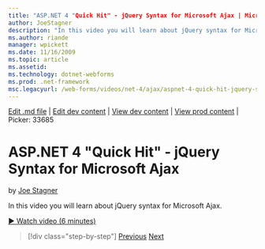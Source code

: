 ```yaml
---
title: "ASP.NET 4 "Quick Hit" - jQuery Syntax for Microsoft Ajax | Microsoft Docs"
author: JoeStagner
description: "In this video you will learn about jQuery syntax for Microsoft Ajax."
ms.author: riande
manager: wpickett
ms.date: 11/16/2009
ms.topic: article
ms.assetid: 
ms.technology: dotnet-webforms
ms.prod: .net-framework
msc.legacyurl: /web-forms/videos/net-4/ajax/aspnet-4-quick-hit-jquery-syntax-for-microsoft-ajax
---
```

[Edit .md file](C:\Projects\msc\dev\Msc.Www\Web.ASP\App_Data\github\web-forms\videos\net-4\ajax\aspnet-4-quick-hit-jquery-syntax-for-microsoft-ajax.md) | [Edit dev content](http://www.aspdev.net/umbraco#/content/content/edit/26662) | [View dev content](http://docs.aspdev.net/tutorials/web-forms/videos/net-4/ajax/aspnet-4-quick-hit-jquery-syntax-for-microsoft-ajax.html) | [View prod content](http://www.asp.net/web-forms/videos/net-4/ajax/aspnet-4-quick-hit-jquery-syntax-for-microsoft-ajax) | Picker: 33685

ASP.NET 4 "Quick Hit" - jQuery Syntax for Microsoft Ajax
====================
by [Joe Stagner](https://github.com/JoeStagner)

In this video you will learn about jQuery syntax for Microsoft Ajax. 

[&#9654; Watch video (6 minutes)](https://channel9.msdn.com/Blogs/ASP-NET-Site-Videos/aspnet-4-quick-hit-jquery-syntax-for-microsoft-ajax)

>[!div class="step-by-step"] [Previous](aspnet-4-quick-hit-the-scriptloader.md) [Next](aspnet-4-quick-hit-ajax-data-templates.md)